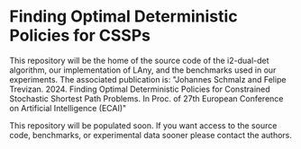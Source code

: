 # Finding Optimal Deterministic Policies for CSSPs

This repository will be the home of the source code of the i2-dual-det algorithm, our implementation of LAny, and the benchmarks used in our experiments. 
The associated publication is: "Johannes Schmalz and Felipe Trevizan. 2024. Finding Optimal Deterministic Policies for Constrained Stochastic Shortest Path Problems. In Proc. of 27th European Conference on Artificial Intelligence (ECAI)"

This repository will be populated soon. If you want access to the source code, benchmarks, or experimental data sooner please contact the authors.
